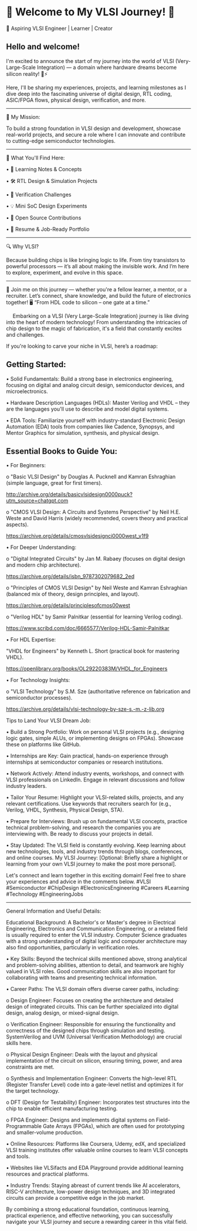 

# 🌟 Welcome to My VLSI Journey! 🚀

🔧 Aspiring VLSI Engineer | Learner | Creator

## Hello and welcome!

I'm excited to announce the start of my journey into the world of VLSI (Very-Large-Scale Integration) — a domain where hardware dreams become silicon reality! 🧠⚡

Here, I'll be sharing my experiences, projects, and learning milestones as I dive deep into the fascinating universe of digital design, RTL coding, ASIC/FPGA flows, physical design, verification, and more.

________________________________________

🎯 My Mission:

To build a strong foundation in VLSI design and development, showcase real-world projects, and secure a role where I can innovate and contribute to cutting-edge semiconductor technologies.
________________________________________

💼 What You'll Find Here:

•	📘 Learning Notes & Concepts

•	🛠️ RTL Design & Simulation Projects

•	🧪 Verification Challenges

•	💡 Mini SoC Design Experiments

•	📂 Open Source Contributions

•	📑 Resume & Job-Ready Portfolio
________________________________________

🔍 Why VLSI?

Because building chips is like bringing logic to life. From tiny transistors to powerful processors — it’s all about making the invisible work. And I’m here to explore, experiment, and evolve in this space.
________________________________________

🔗 Join me on this journey — whether you're a fellow learner, a mentor, or a recruiter. Let’s connect, share knowledge, and build the future of electronics together!
🖥️ “From HDL code to silicon – one gate at a time.”

 
Embarking on a VLSI (Very Large-Scale Integration) journey is like diving into the heart of modern technology! From understanding the intricacies of chip design to the magic of fabrication, it's a field that constantly excites and challenges.

If you're looking to carve your niche in VLSI, here’s a roadmap:

## Getting Started:

•	Solid Fundamentals: Build a strong base in electronics engineering, focusing on digital and analog circuit design, semiconductor devices, and microelectronics.

•	Hardware Description Languages (HDLs): Master Verilog and VHDL – they are the languages you'll use to describe and model digital systems.

•	EDA Tools: Familiarize yourself with industry-standard Electronic Design Automation (EDA) tools from companies like Cadence, Synopsys, and Mentor Graphics for simulation, synthesis, and physical design.

## Essential Books to Guide You:

•	For Beginners: 

o	"Basic VLSI Design" by Douglas A. Pucknell and Kamran Eshraghian (simple language, great for first timers).

http://archive.org/details/basicvlsidesign0000puck?utm_source=chatgpt.com

o	"CMOS VLSI Design: A Circuits and Systems Perspective" by Neil H.E. Weste and David Harris (widely recommended, covers theory and practical aspects).

https://archive.org/details/cmosvlsidesignci0000west_v1f9

•	For Deeper Understanding: 

o	"Digital Integrated Circuits" by Jan M. Rabaey (focuses on digital design and modern chip architecture).

https://archive.org/details/isbn_9787302079682_2ed

o	"Principles of CMOS VLSI Design" by Neil Weste and Kamran Eshraghian (balanced mix of theory, design principles, and layout).

https://archive.org/details/principlesofcmos00west

o	"Verilog HDL" by Samir Palnitkar (essential for learning Verilog coding).

https://www.scribd.com/doc/6665577/Verilog-HDL-Samir-Palnitkar

•	For HDL Expertise:

"VHDL for Engineers" by Kenneth L. Short (practical book for mastering VHDL).

https://openlibrary.org/books/OL29220383M/VHDL_for_Engineers

•	For Technology Insights:

o	"VLSI Technology" by S.M. Sze (authoritative reference on fabrication and semiconductor processes).

https://archive.org/details/vlsi-technology-by-sze-s.-m.-z-lib.org

Tips to Land Your VLSI Dream Job:

•	Build a Strong Portfolio: Work on personal VLSI projects (e.g., designing logic gates, simple ALUs, or implementing designs on FPGAs). Showcase these on platforms like GitHub.

•	Internships are Key: Gain practical, hands-on experience through internships at semiconductor companies or research institutions.

•	Network Actively: Attend industry events, workshops, and connect with VLSI professionals on LinkedIn. Engage in relevant discussions and follow industry leaders.

•	Tailor Your Resume: Highlight your VLSI-related skills, projects, and any relevant certifications. Use keywords that recruiters search for (e.g., Verilog, VHDL, Synthesis, Physical Design, STA).

•	Prepare for Interviews: Brush up on fundamental VLSI concepts, practice technical problem-solving, and research the companies you are interviewing with. Be ready to discuss your projects in detail.

•	Stay Updated: The VLSI field is constantly evolving. Keep learning about new technologies, tools, and industry trends through blogs, conferences, and online courses.
My VLSI Journey: [Optional: Briefly share a highlight or learning from your own VLSI journey to make the post more personal].

Let's connect and learn together in this exciting domain! Feel free to share your experiences and advice in the comments below.
#VLSI #Semiconductor #ChipDesign #ElectronicsEngineering #Careers #Learning #Technology #EngineeringJobs

________________________________________

General Information and Useful Details:

Educational Background: A Bachelor's or Master's degree in Electrical Engineering, Electronics and Communication Engineering, or a related field is usually required to enter the VLSI industry. Computer Science graduates with a strong understanding of digital logic and computer architecture may also find opportunities, particularly in verification roles.

•	Key Skills: Beyond the technical skills mentioned above, strong analytical and problem-solving abilities, attention to detail, and teamwork are highly valued in VLSI roles. Good communication skills are also important for collaborating with teams and presenting technical information.

•	Career Paths: The VLSI domain offers diverse career paths, including: 

o	Design Engineer: Focuses on creating the architecture and detailed design of integrated circuits. This can be further specialized into digital design, analog design, or mixed-signal design.

o	Verification Engineer: Responsible for ensuring the functionality and correctness of the designed chips through simulation and testing. SystemVerilog and UVM (Universal Verification Methodology) are crucial skills here.

o	Physical Design Engineer: Deals with the layout and physical implementation of the circuit on silicon, ensuring timing, power, and area constraints are met.

o	Synthesis and Implementation Engineer: Converts the high-level RTL (Register Transfer Level) code into a gate-level netlist and optimizes it for the target technology.

o	DFT (Design for Testability) Engineer: Incorporates test structures into the chip to enable efficient manufacturing testing.

o	FPGA Engineer: Designs and implements digital systems on Field-Programmable Gate Arrays (FPGAs), which are often used for prototyping and smaller-volume production.

•	Online Resources: Platforms like Coursera, Udemy, edX, and specialized VLSI training institutes offer valuable online courses to learn VLSI concepts and tools. 

•	Websites like VLSifacts and EDA Playground provide additional learning resources and practical platforms.

•	Industry Trends: Staying abreast of current trends like AI accelerators, RISC-V architecture, low-power design techniques, and 3D integrated circuits can provide a competitive edge in the job market.

By combining a strong educational foundation, continuous learning, practical experience, and effective networking, you can successfully navigate your VLSI journey and secure a rewarding career in this vital field.


